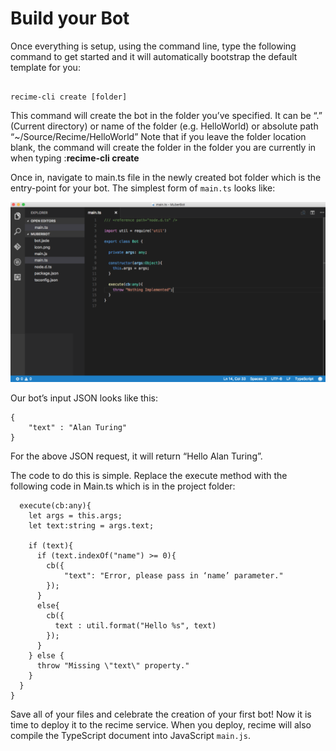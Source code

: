 # Build your Bot
Once everything is setup, using the command line, type the following command to get started and it will automatically bootstrap the default template for you:

```

recime-cli create [folder]

```

This command will create the bot in the folder you’ve specified.  It can be “.” (Current directory) or name of the folder (e.g. HelloWorld) or absolute path “~/Source/Recime/HelloWorld”
Note that if you leave the folder location blank, the command will create the folder in the folder you are currently in when typing :**recime-cli create**

Once in, navigate to main.ts file in the newly created bot folder which is the entry-point for your bot. The simplest form of `main.ts` looks like:

![](build-1a.png)

Our bot’s input JSON looks like this:

    {
        "text" : "Alan Turing"
    }

For the above JSON request, it will return “Hello Alan Turing”.

The code to do this is simple. Replace the execute method with the following code in Main.ts which is in the project folder:

```
  execute(cb:any){
    let args = this.args;
    let text:string = args.text;

    if (text){
      if (text.indexOf("name") >= 0){
        cb({
            "text": "Error, please pass in ‘name’ parameter."
        });
      }
      else{
        cb({
          text : util.format("Hello %s", text)
        });
      }
    } else {
      throw "Missing \"text\" property."
    }
  }
}

```

Save all of your files and celebrate the creation of your first bot! Now it is time to deploy it to the recime service. When you deploy, recime will also compile the TypeScript document into JavaScript `main.js`.
